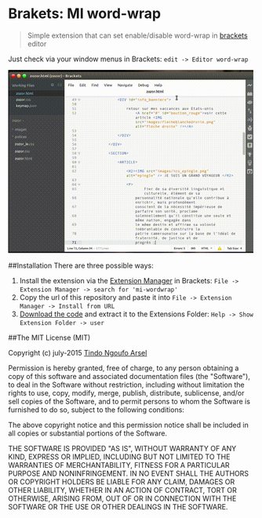 Brakets: MI word-wrap
=====================
> Simple extension that can set enable/disable word-wrap in [brackets](http://brackets.io/) editor

Just check via your window menus in Brackets: ```edit -> Editor word-wrap```

![screenshot](screenshots/screenshot.gif)

##Installation
There are three possible ways:

1. Install the extension via the [Extension Manager](https://github.com/adobe/brackets/wiki/Brackets-Extensions) in Brackets: ```File -> Extension Manager -> search for 'mi-wordwrap'```
2. Copy the url of this repository and paste it into ```File -> Extension Manager -> Install from URL```
3. [Download the code](https://github.com/tnga/mi_brackets-wordwrap/archive/master.zip) and extract it to the Extensions Folder: ```Help -> Show Extension Folder -> user```

##The MIT License (MIT)

Copyright (c) july-2015 [Tindo Ngoufo Arsel](mailto:devtnga@gmail.com)

Permission is hereby granted, free of charge, to any person obtaining a copy
of this software and associated documentation files (the "Software"), to deal
in the Software without restriction, including without limitation the rights
to use, copy, modify, merge, publish, distribute, sublicense, and/or sell
copies of the Software, and to permit persons to whom the Software is
furnished to do so, subject to the following conditions:

The above copyright notice and this permission notice shall be included in
all copies or substantial portions of the Software.

THE SOFTWARE IS PROVIDED "AS IS", WITHOUT WARRANTY OF ANY KIND, EXPRESS OR
IMPLIED, INCLUDING BUT NOT LIMITED TO THE WARRANTIES OF MERCHANTABILITY,
FITNESS FOR A PARTICULAR PURPOSE AND NONINFRINGEMENT. IN NO EVENT SHALL THE
AUTHORS OR COPYRIGHT HOLDERS BE LIABLE FOR ANY CLAIM, DAMAGES OR OTHER
LIABILITY, WHETHER IN AN ACTION OF CONTRACT, TORT OR OTHERWISE, ARISING FROM,
OUT OF OR IN CONNECTION WITH THE SOFTWARE OR THE USE OR OTHER DEALINGS IN
THE SOFTWARE.
